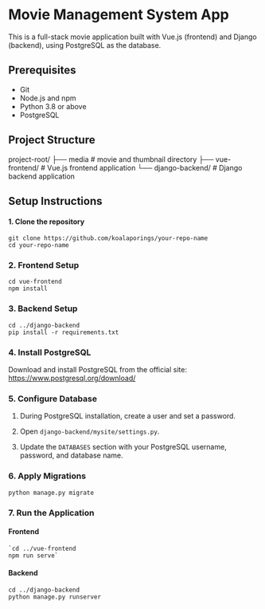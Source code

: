 # Movie Management System App

This is a full-stack movie application built with Vue.js (frontend) and Django (backend), using PostgreSQL as the database.



## Prerequisites

- Git
- Node.js and npm
- Python 3.8 or above
- PostgreSQL

## Project Structure

project-root/
├── media # movie and thumbnail directory
├── vue-frontend/ # Vue.js frontend application
└── django-backend/ # Django backend application

## Setup Instructions
#### 1. Clone the repository
```
git clone https://github.com/koalaporings/your-repo-name
cd your-repo-name
```
### 2. Frontend Setup

```
cd vue-frontend
npm install
```
### 3. Backend Setup
```
cd ../django-backend
pip install -r requirements.txt
```

### 4. Install PostgreSQL

Download and install PostgreSQL from the official site:
https://www.postgresql.org/download/

### 5. Configure Database

1.  During PostgreSQL installation, create a user and set a password.

2.  Open `django-backend/mysite/settings.py`.

3.  Update the `DATABASES` section with your PostgreSQL username, password, and database name.

### 6. Apply Migrations
```
python manage.py migrate
```
### 7. Run the Application

#### Frontend
```
`cd ../vue-frontend
npm run serve`
```

#### Backend

```
cd ../django-backend
python manage.py runserver
```